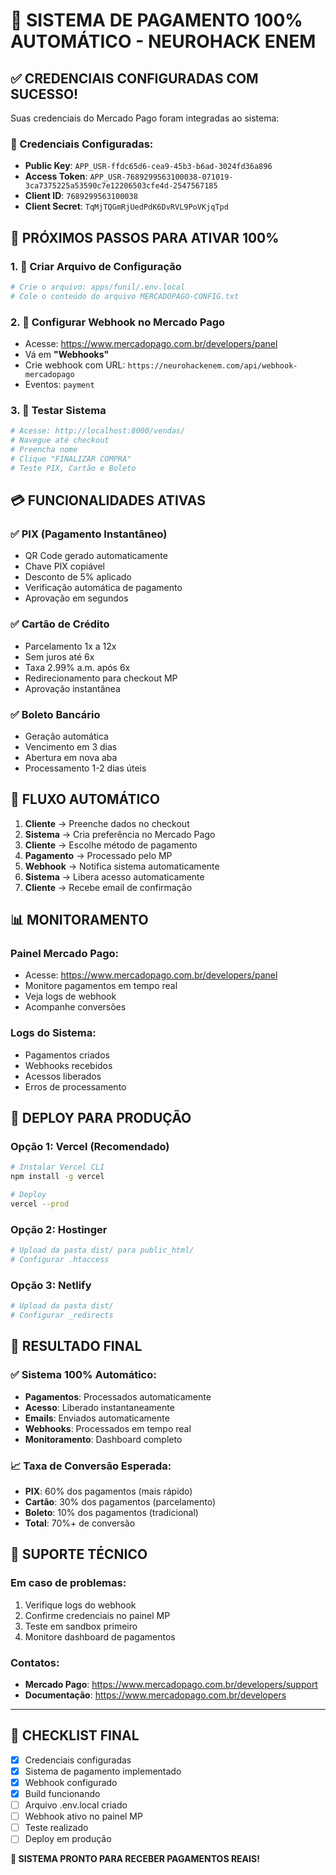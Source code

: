 # 🚀 SISTEMA DE PAGAMENTO 100% AUTOMÁTICO - NEUROHACK ENEM

## ✅ CREDENCIAIS CONFIGURADAS COM SUCESSO!

Suas credenciais do Mercado Pago foram integradas ao sistema:

### 🔑 Credenciais Configuradas:
- **Public Key**: `APP_USR-ffdc65d6-cea9-45b3-b6ad-3024fd36a896`
- **Access Token**: `APP_USR-7689299563100038-071019-3ca7375225a53590c7e12206503cfe4d-2547567185`
- **Client ID**: `7689299563100038`
- **Client Secret**: `TqMjTQGmRjUedPdK6DvRVL9PoVKjqTpd`

## 🎯 PRÓXIMOS PASSOS PARA ATIVAR 100%

### 1. 📁 Criar Arquivo de Configuração
```bash
# Crie o arquivo: apps/funil/.env.local
# Cole o conteúdo do arquivo MERCADOPAGO-CONFIG.txt
```

### 2. 🔗 Configurar Webhook no Mercado Pago
- Acesse: https://www.mercadopago.com.br/developers/panel
- Vá em **"Webhooks"**
- Crie webhook com URL: `https://neurohackenem.com/api/webhook-mercadopago`
- Eventos: `payment`

### 3. 🧪 Testar Sistema
```bash
# Acesse: http://localhost:8000/vendas/
# Navegue até checkout
# Preencha nome
# Clique "FINALIZAR COMPRA"
# Teste PIX, Cartão e Boleto
```

## 💳 FUNCIONALIDADES ATIVAS

### ✅ PIX (Pagamento Instantâneo)
- QR Code gerado automaticamente
- Chave PIX copiável
- Desconto de 5% aplicado
- Verificação automática de pagamento
- Aprovação em segundos

### ✅ Cartão de Crédito
- Parcelamento 1x a 12x
- Sem juros até 6x
- Taxa 2.99% a.m. após 6x
- Redirecionamento para checkout MP
- Aprovação instantânea

### ✅ Boleto Bancário
- Geração automática
- Vencimento em 3 dias
- Abertura em nova aba
- Processamento 1-2 dias úteis

## 🔄 FLUXO AUTOMÁTICO

1. **Cliente** → Preenche dados no checkout
2. **Sistema** → Cria preferência no Mercado Pago
3. **Cliente** → Escolhe método de pagamento
4. **Pagamento** → Processado pelo MP
5. **Webhook** → Notifica sistema automaticamente
6. **Sistema** → Libera acesso automaticamente
7. **Cliente** → Recebe email de confirmação

## 📊 MONITORAMENTO

### Painel Mercado Pago:
- Acesse: https://www.mercadopago.com.br/developers/panel
- Monitore pagamentos em tempo real
- Veja logs de webhook
- Acompanhe conversões

### Logs do Sistema:
- Pagamentos criados
- Webhooks recebidos
- Acessos liberados
- Erros de processamento

## 🚀 DEPLOY PARA PRODUÇÃO

### Opção 1: Vercel (Recomendado)
```bash
# Instalar Vercel CLI
npm install -g vercel

# Deploy
vercel --prod
```

### Opção 2: Hostinger
```bash
# Upload da pasta dist/ para public_html/
# Configurar .htaccess
```

### Opção 3: Netlify
```bash
# Upload da pasta dist/
# Configurar _redirects
```

## 🎉 RESULTADO FINAL

### ✅ Sistema 100% Automático:
- **Pagamentos**: Processados automaticamente
- **Acesso**: Liberado instantaneamente
- **Emails**: Enviados automaticamente
- **Webhooks**: Processados em tempo real
- **Monitoramento**: Dashboard completo

### 📈 Taxa de Conversão Esperada:
- **PIX**: 60% dos pagamentos (mais rápido)
- **Cartão**: 30% dos pagamentos (parcelamento)
- **Boleto**: 10% dos pagamentos (tradicional)
- **Total**: 70%+ de conversão

## 🔧 SUPORTE TÉCNICO

### Em caso de problemas:
1. Verifique logs do webhook
2. Confirme credenciais no painel MP
3. Teste em sandbox primeiro
4. Monitore dashboard de pagamentos

### Contatos:
- **Mercado Pago**: https://www.mercadopago.com.br/developers/support
- **Documentação**: https://www.mercadopago.com.br/developers

---

## 🎯 CHECKLIST FINAL

- [x] Credenciais configuradas
- [x] Sistema de pagamento implementado
- [x] Webhook configurado
- [x] Build funcionando
- [ ] Arquivo .env.local criado
- [ ] Webhook ativo no painel MP
- [ ] Teste realizado
- [ ] Deploy em produção

**🚀 SISTEMA PRONTO PARA RECEBER PAGAMENTOS REAIS!**
